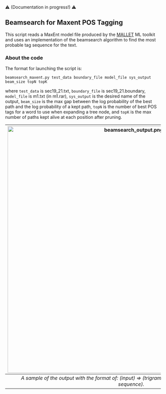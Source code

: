 :warning: (Documentation in progress!) :warning:

Beamsearch for Maxent POS Tagging
---

This script reads a MaxEnt model file produced by the [MALLET](http://mallet.cs.umass.edu/) ML toolkit and uses an implementation of the beamsearch algorithm to find the most probable tag sequence for the text.

### About the code

The format for launching the script is:  

```beamsearch_maxent.py test_data boundary_file model_file sys_output beam_size topN topK```

where ```test_data``` is sec19_21.txt, ```boundary_file``` is sec19_21.boundary, ```model_file``` is m1.txt (in m1.rar), ```sys_output``` is the desired name of the output, ```beam_size``` is the max gap between the log probability of the best path and the log probability of a kept path, ```topN``` is the number of best POS tags for a word to use when expanding a tree node, and ```topK``` is the max number of paths kept alive at each position after pruning.

| <img src="beamsearch_output.png" alt="beamsearch_output.png" width="800"/> | 
|:--:| 
| *A sample of the output with the format of: (input) => (trigram POS label) (joint log probability of sequence).* |
